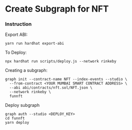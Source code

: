 # Create Subgraph for NFT

### Instruction
Export ABI:
```
yarn run hardhat export-abi
```
To Deploy:
```
npx hardhat run scripts/deploy.js --network rinkeby
```
Creating a subgraph:
```
graph init --contract-name NFT --index-events --studio \
  --from-contract <YOUR MUMBAI SMART CONTRACT ADDRESS> \
  --abi abi/contracts/nft.sol/NFT.json \
  --network rinkeby \
  funnft
```
Deploy subgraph
```
graph auth --studio <DEPLOY_KEY>
cd funnft
yarn deploy
```